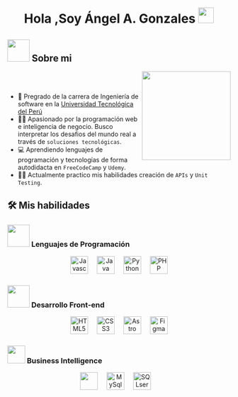 <h1 align="center">Hola ,Soy Ángel A. Gonzales <img src="https://media.giphy.com/media/hvRJCLFzcasrR4ia7z/giphy.gif" width="35"></h1>

## <picture><img src = "https://github.com/7oSkaaa/7oSkaaa/blob/main/Images/about_me.gif?raw=true" width = 50px></picture> Sobre mi
<picture> <img align="right" src="https://github.com/7oSkaaa/7oSkaaa/blob/main/Images/Right_Side.gif?raw=true" width = 200px></picture>

<br><br>
- :school: Pregrado de la carrera de Ingeniería de software en la [Universidad Tecnológica del Perú](https://www.utp.edu.pe/cgt/facultad-de-ingenieria/ingenieria-de-software)
- :technologist: Apasionado por la programación web e inteligencia de negocio. Busco interpretar los desafios del mundo real a través de `soluciones tecnológicas`.
- :computer:  Aprendiendo lenguajes de programación y tecnologías de forma autodidacta en `FreeCodeCamp` y  `Udemy`.
- :student: Actualmente practico mis habilidades creación de `APIs` y `Unit Testing`.

## 🛠️ Mis habilidades

### <picture> <img src = "https://github.com/7oSkaaa/7oSkaaa/blob/main/Images/Programming_Languages.gif?raw=true" width = 50px>  </picture> Lenguajes de Programación
<div align="center">
 <img src="https://cdn.jsdelivr.net/gh/devicons/devicon@latest/icons/javascript/javascript-original.svg" height="40" alt="Javascript logo"/>
 <img width="12"/>
 <img src="https://cdn.jsdelivr.net/gh/devicons/devicon@latest/icons/java/java-original.svg" height="40" alt="Java logo"/>
 <img width="12"/>
 <img src="https://cdn.jsdelivr.net/gh/devicons/devicon@latest/icons/python/python-original.svg" height="40" alt="Python logo" />
 <img width="12"/>
 <img src="https://cdn.jsdelivr.net/gh/devicons/devicon@latest/icons/php/php-original.svg" height="40" alt="PHP logo"/>
</div>

### <picture> <img src = "https://github.com/7oSkaaa/7oSkaaa/blob/main/Images/Front_End.gif?raw=true" width = 50px>  </picture> Desarrollo Front-end
<div align="center">
 <img src="https://cdn.jsdelivr.net/gh/devicons/devicon@latest/icons/html5/html5-original.svg" height="40" alt="HTML5 logo"/>
 <img width="12"/>
 <img src="https://cdn.jsdelivr.net/gh/devicons/devicon@latest/icons/css3/css3-original.svg" height="40" alt="CSS3 logo"/>
 <img width="12"/>
 <img src="https://cdn.jsdelivr.net/gh/devicons/devicon@latest/icons/astro/astro-original.svg" height="40" alt="Astro logo"/>
 <img width="12"/>
 <img src="https://cdn.jsdelivr.net/gh/devicons/devicon@latest/icons/figma/figma-original.svg" height="40" alt="Figma logo"/>
</div>

### <picture> <img src="https://images.assetsdelivery.com/compings_v2/antonshaparenko/antonshaparenko2003/antonshaparenko200300218.jpg" width=40px> </picture> Business Intelligence
<div align="center">
  <picture><img src="https://www.kindpng.com/picc/m/133-1335572_microsoft-excel-logo-png-transparent-png.png" width="40px"/></picture>
  <img width="12"/>
  <img src="https://cdn.jsdelivr.net/gh/devicons/devicon@latest/icons/mysql/mysql-original.svg" height="40" alt="MySql logo"/>
  <img width="12"/>
  <img src="https://cdn.jsdelivr.net/gh/devicons/devicon@latest/icons/microsoftsqlserver/microsoftsqlserver-original.svg" height="40" alt="SQLserver logo"/>
  <img width="12"/>
</div>

<!--
**RadiowaveDev/RadiowaveDev** is a ✨ _special_ ✨ repository because its `README.md` (this file) appears on your GitHub profile.

Here are some ideas to get you started:

- 🔭 I’m currently working on ...
- 🌱 I’m currently learning ...
- 👯 I’m looking to collaborate on ...
- 🤔 I’m looking for help with ...
- 💬 Ask me about ...
- 📫 How to reach me: ...
- 😄 Pronouns: ...
- ⚡ Fun fact: ...
-->
